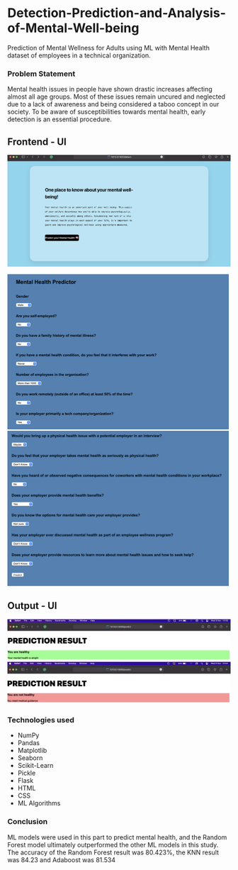 # Detection-Prediction-and-Analysis-of-Mental-Well-being
Prediction of Mental Wellness for Adults using ML with Mental Health dataset of employees in a technical organization.

### Problem Statement
Mental health issues in people have shown drastic increases affecting almost all age groups. Most of these issues remain uncured and neglected due to a lack of awareness and being considered a taboo concept in our society. To be aware of susceptibilities towards mental health, early detection is an essential procedure. 

## Frontend - UI

<img src="https://github.com/allenmanoj17/Mental-Health-Treatment-Prediction/blob/main/implementation%20screenshots/landingpage.png" alt="Mental Health Landing Page" title="Landing Page"> 

<img src="https://github.com/allenmanoj17/Mental-Health-Treatment-Prediction/blob/main/implementation%20screenshots/form1.png" width="500px" height="350px" alt="Form" title="Form"> <img src="https://github.com/allenmanoj17/Mental-Health-Treatment-Prediction/blob/main/implementation%20screenshots/form2.png" width="500px" height="350px" alt="Form" title="Form">

## Output - UI

<img src="https://github.com/allenmanoj17/Mental-Health-Treatment-Prediction/blob/main/implementation%20screenshots/healthyop.png" alt="Output for Healthy Mental Health" title="Output for Healthy Mental Health">

<img src="https://github.com/allenmanoj17/Mental-Health-Treatment-Prediction/blob/main/implementation%20screenshots/unhealthyop.png" alt="Output for Unhealthy Mental Health" title="Output for Unhealthy Mental Health">


### Technologies used
- NumPy
- Pandas
- Matplotlib
- Seaborn
- Scikit-Learn
- Pickle
- Flask
- HTML
- CSS
- ML Algorithms

### Conclusion
ML models were used in this part to predict mental health, and the Random Forest model ultimately outperformed the other ML models in this study. The accuracy of the Random Forest result was 80.423%, the KNN result was 84.23 and Adaboost was 81.534
